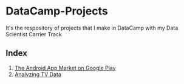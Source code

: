 # DataCamp-Projects
It's the respository of projects that I make in DataCamp with my Data Scientist Carrier Track

## Index
1. [The Android App Market on Google Play](./The%20Android%20App%20Market%20on%20Google%20Play)
2. [Analyzing TV Data](./Analyzing%20TV%20Data)
